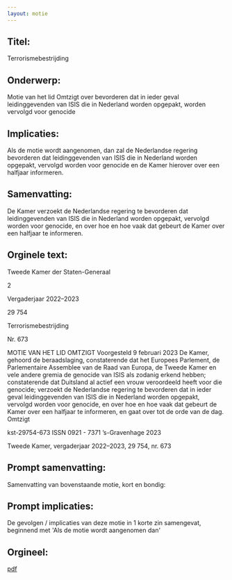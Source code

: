 ```yaml
---
layout: motie
---
```

## Titel:
Terrorismebestrijding
## Onderwerp:
Motie van het lid Omtzigt over bevorderen dat in ieder geval leidinggevenden van ISIS die in Nederland worden opgepakt, worden vervolgd voor genocide
## Implicaties:

Als de motie wordt aangenomen, dan zal de Nederlandse regering bevorderen dat leidinggevenden van ISIS die in Nederland worden opgepakt, vervolgd worden voor genocide en de Kamer hierover over een halfjaar informeren.
## Samenvatting:

De Kamer verzoekt de Nederlandse regering te bevorderen dat leidinggevenden van ISIS die in Nederland worden opgepakt, vervolgd worden voor genocide, en over hoe en hoe vaak dat gebeurt de Kamer over een halfjaar te informeren.
## Orginele text:


Tweede Kamer der Staten-Generaal

2

Vergaderjaar 2022–2023

29 754

Terrorismebestrijding

Nr. 673

MOTIE VAN HET LID OMTZIGT
Voorgesteld 9 februari 2023
De Kamer,
gehoord de beraadslaging,
constaterende dat het Europees Parlement, de Parlementaire Assemblee
van de Raad van Europa, de Tweede Kamer en vele andere gremia de
genocide van ISIS als zodanig erkend hebben;
constaterende dat Duitsland al actief een vrouw veroordeeld heeft voor
die genocide;
verzoekt de Nederlandse regering te bevorderen dat in ieder geval
leidinggevenden van ISIS die in Nederland worden opgepakt, vervolgd
worden voor genocide, en over hoe en hoe vaak dat gebeurt de Kamer
over een halfjaar te informeren,
en gaat over tot de orde van de dag.
Omtzigt

kst-29754-673
ISSN 0921 - 7371
’s-Gravenhage 2023

Tweede Kamer, vergaderjaar 2022–2023, 29 754, nr. 673


## Prompt samenvatting:
Samenvatting van bovenstaande motie, kort en bondig:


## Prompt implicaties:
De gevolgen / implicaties van deze motie in 1 korte zin samengevat, beginnend met 'Als de motie wordt aangenomen dan' 

## Orgineel:
[pdf](https://gegevensmagazijn.tweedekamer.nl/OData/v4/2.0/Document(7a62e50b-6851-4bef-887a-082663dfa042)/resource)
